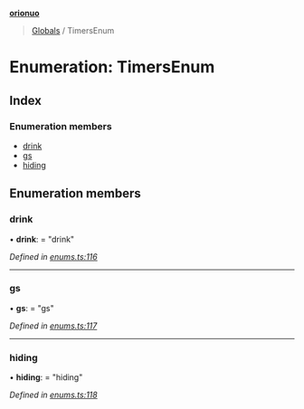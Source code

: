 **[orionuo](../README.md)**

> [Globals](../globals.md) / TimersEnum

# Enumeration: TimersEnum

## Index

### Enumeration members

* [drink](timersenum.md#drink)
* [gs](timersenum.md#gs)
* [hiding](timersenum.md#hiding)

## Enumeration members

### drink

•  **drink**:  = "drink"

*Defined in [enums.ts:116](https://github.com/msviha/orionuo/blob/b5379e7/src/enums.ts#L116)*

___

### gs

•  **gs**:  = "gs"

*Defined in [enums.ts:117](https://github.com/msviha/orionuo/blob/b5379e7/src/enums.ts#L117)*

___

### hiding

•  **hiding**:  = "hiding"

*Defined in [enums.ts:118](https://github.com/msviha/orionuo/blob/b5379e7/src/enums.ts#L118)*
